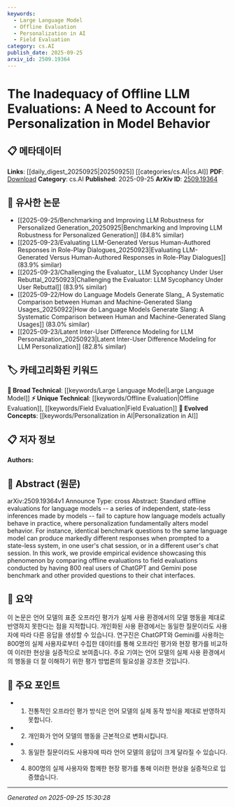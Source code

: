 ```yaml
---
keywords:
  - Large Language Model
  - Offline Evaluation
  - Personalization in AI
  - Field Evaluation
category: cs.AI
publish_date: 2025-09-25
arxiv_id: 2509.19364
---
```


<!-- KEYWORD_LINKING_METADATA:
{
  "processed_timestamp": "2025-09-25T15:30:28.249805",
  "vocabulary_version": "1.0",
  "selected_keywords": [
    "Large Language Model",
    "Offline Evaluation",
    "Personalization in AI",
    "Field Evaluation"
  ],
  "rejected_keywords": [],
  "similarity_scores": {
    "Large Language Model": 0.85,
    "Offline Evaluation": 0.75,
    "Personalization in AI": 0.8,
    "Field Evaluation": 0.77
  },
  "extraction_method": "AI_prompt_based",
  "budget_applied": true,
  "candidates_json": {
    "candidates": [
      {
        "surface": "language models",
        "canonical": "Large Language Model",
        "aliases": [
          "LLM",
          "language model"
        ],
        "category": "broad_technical",
        "rationale": "Central to the paper's discussion on model behavior and personalization.",
        "novelty_score": 0.3,
        "connectivity_score": 0.9,
        "specificity_score": 0.7,
        "link_intent_score": 0.85
      },
      {
        "surface": "offline evaluations",
        "canonical": "Offline Evaluation",
        "aliases": [
          "offline assessment",
          "static evaluation"
        ],
        "category": "unique_technical",
        "rationale": "Highlights a specific evaluation method critiqued in the paper.",
        "novelty_score": 0.65,
        "connectivity_score": 0.6,
        "specificity_score": 0.8,
        "link_intent_score": 0.75
      },
      {
        "surface": "personalization",
        "canonical": "Personalization in AI",
        "aliases": [
          "user-specific adaptation",
          "customization"
        ],
        "category": "evolved_concepts",
        "rationale": "Key concept affecting model behavior as discussed in the study.",
        "novelty_score": 0.55,
        "connectivity_score": 0.7,
        "specificity_score": 0.75,
        "link_intent_score": 0.8
      },
      {
        "surface": "field evaluations",
        "canonical": "Field Evaluation",
        "aliases": [
          "real-world testing",
          "practical evaluation"
        ],
        "category": "unique_technical",
        "rationale": "Contrasts with offline evaluations to show real-world model performance.",
        "novelty_score": 0.68,
        "connectivity_score": 0.65,
        "specificity_score": 0.78,
        "link_intent_score": 0.77
      }
    ],
    "ban_list_suggestions": [
      "state-less",
      "benchmark questions"
    ]
  },
  "decisions": [
    {
      "candidate_surface": "language models",
      "resolved_canonical": "Large Language Model",
      "decision": "linked",
      "scores": {
        "novelty": 0.3,
        "connectivity": 0.9,
        "specificity": 0.7,
        "link_intent": 0.85
      }
    },
    {
      "candidate_surface": "offline evaluations",
      "resolved_canonical": "Offline Evaluation",
      "decision": "linked",
      "scores": {
        "novelty": 0.65,
        "connectivity": 0.6,
        "specificity": 0.8,
        "link_intent": 0.75
      }
    },
    {
      "candidate_surface": "personalization",
      "resolved_canonical": "Personalization in AI",
      "decision": "linked",
      "scores": {
        "novelty": 0.55,
        "connectivity": 0.7,
        "specificity": 0.75,
        "link_intent": 0.8
      }
    },
    {
      "candidate_surface": "field evaluations",
      "resolved_canonical": "Field Evaluation",
      "decision": "linked",
      "scores": {
        "novelty": 0.68,
        "connectivity": 0.65,
        "specificity": 0.78,
        "link_intent": 0.77
      }
    }
  ]
}
-->

# The Inadequacy of Offline LLM Evaluations: A Need to Account for Personalization in Model Behavior

## 📋 메타데이터

**Links**: [[daily_digest_20250925|20250925]] [[categories/cs.AI|cs.AI]]
**PDF**: [Download](https://arxiv.org/pdf/2509.19364.pdf)
**Category**: cs.AI
**Published**: 2025-09-25
**ArXiv ID**: [2509.19364](https://arxiv.org/abs/2509.19364)

## 🔗 유사한 논문
- [[2025-09-25/Benchmarking and Improving LLM Robustness for Personalized Generation_20250925|Benchmarking and Improving LLM Robustness for Personalized Generation]] (84.8% similar)
- [[2025-09-23/Evaluating LLM-Generated Versus Human-Authored Responses in Role-Play Dialogues_20250923|Evaluating LLM-Generated Versus Human-Authored Responses in Role-Play Dialogues]] (83.9% similar)
- [[2025-09-23/Challenging the Evaluator_ LLM Sycophancy Under User Rebuttal_20250923|Challenging the Evaluator: LLM Sycophancy Under User Rebuttal]] (83.9% similar)
- [[2025-09-22/How do Language Models Generate Slang_ A Systematic Comparison between Human and Machine-Generated Slang Usages_20250922|How do Language Models Generate Slang: A Systematic Comparison between Human and Machine-Generated Slang Usages]] (83.0% similar)
- [[2025-09-23/Latent Inter-User Difference Modeling for LLM Personalization_20250923|Latent Inter-User Difference Modeling for LLM Personalization]] (82.8% similar)

## 🏷️ 카테고리화된 키워드
**🧠 Broad Technical**: [[keywords/Large Language Model|Large Language Model]]
**⚡ Unique Technical**: [[keywords/Offline Evaluation|Offline Evaluation]], [[keywords/Field Evaluation|Field Evaluation]]
**🚀 Evolved Concepts**: [[keywords/Personalization in AI|Personalization in AI]]

## 📋 저자 정보

**Authors:** 

## 📄 Abstract (원문)

arXiv:2509.19364v1 Announce Type: cross 
Abstract: Standard offline evaluations for language models -- a series of independent, state-less inferences made by models -- fail to capture how language models actually behave in practice, where personalization fundamentally alters model behavior. For instance, identical benchmark questions to the same language model can produce markedly different responses when prompted to a state-less system, in one user's chat session, or in a different user's chat session. In this work, we provide empirical evidence showcasing this phenomenon by comparing offline evaluations to field evaluations conducted by having 800 real users of ChatGPT and Gemini pose benchmark and other provided questions to their chat interfaces.

## 📝 요약

이 논문은 언어 모델의 표준 오프라인 평가가 실제 사용 환경에서의 모델 행동을 제대로 반영하지 못한다는 점을 지적합니다. 개인화된 사용 환경에서는 동일한 질문이라도 사용자에 따라 다른 응답을 생성할 수 있습니다. 연구진은 ChatGPT와 Gemini를 사용하는 800명의 실제 사용자로부터 수집한 데이터를 통해 오프라인 평가와 현장 평가를 비교하여 이러한 현상을 실증적으로 보여줍니다. 주요 기여는 언어 모델의 실제 사용 환경에서의 행동을 더 잘 이해하기 위한 평가 방법론의 필요성을 강조한 것입니다.

## 🎯 주요 포인트

- 1. 전통적인 오프라인 평가 방식은 언어 모델의 실제 동작 방식을 제대로 반영하지 못합니다.
- 2. 개인화가 언어 모델의 행동을 근본적으로 변화시킵니다.
- 3. 동일한 질문이라도 사용자에 따라 언어 모델의 응답이 크게 달라질 수 있습니다.
- 4. 800명의 실제 사용자와 함께한 현장 평가를 통해 이러한 현상을 실증적으로 입증했습니다.


---

*Generated on 2025-09-25 15:30:28*